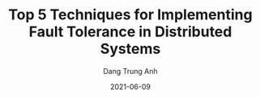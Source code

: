 ---
title: 'Top 5 Techniques for Implementing Fault Tolerance in Distributed Systems'
date: '2021-06-09'
author: 'Dang Trung Anh'
tags: ['Fault Tolerance', 'Design Patterns', 'Technology','Programming']
draft: false
summary: Many monitoring and fault tolerance techniques have been developed, applied, and improved over the past four decades to represent general solutions to recurring problems in the design of system architectures.
link: https://levelup.gitconnected.com/design-patterns-top-5-techniques-for-implementing-fault-tolerance-in-distributed-systems-81bef4408c3b
---